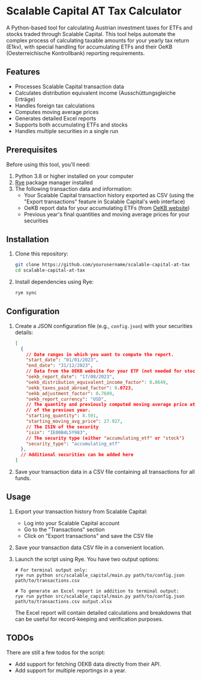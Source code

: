 # Scalable Capital AT Tax Calculator

A Python-based tool for calculating Austrian investment taxes for ETFs and stocks traded through Scalable Capital. This tool helps automate the complex process of calculating taxable amounts for your yearly tax return (E1kv), with special handling for accumulating ETFs and their OeKB (Oesterreichische Kontrollbank) reporting requirements.

## Features

- Processes Scalable Capital transaction data
- Calculates distribution equivalent income (Ausschüttungsgleiche Erträge)
- Handles foreign tax calculations
- Computes moving average prices
- Generates detailed Excel reports
- Supports both accumulating ETFs and stocks
- Handles multiple securities in a single run

## Prerequisites

Before using this tool, you'll need:

1. Python 3.8 or higher installed on your computer
2. [Rye](https://rye-up.com/) package manager installed
3. The following transaction data and information:
   - Your Scalable Capital transaction history exported as CSV (using the "Export transactions" feature in Scalable Capital's web interface)
   - OeKB report data for your accumulating ETFs (from [OeKB website](https://my.oekb.at/kapitalmaerkte-services/kms-output/fonds-info/sd/af/f))
   - Previous year's final quantities and moving average prices for your securities

## Installation

1. Clone this repository:
   ```bash
   git clone https://github.com/yourusername/scalable-capital-at-tax
   cd scalable-capital-at-tax
   ```

2. Install dependencies using Rye:
   ```bash
   rye sync
   ```

## Configuration

1. Create a JSON configuration file (e.g., `config.json`) with your securities details:
    ```json
    [
      {
        // Date ranges in which you want to compute the report.
        "start_date": "01/01/2023",
        "end_date": "31/12/2023",
        // Data from the OEKB website for your ETF (not needed for stocks)
        "oekb_report_date": "17/08/2023",
        "oekb_distribution_equivalent_income_factor": 0.8649,
        "oekb_taxes_paid_abroad_factor": 0.0723,
        "oekb_adjustment_factor": 0.7609,
        "oekb_report_currency": "USD",
        // The quantity and previously computed moving average price at the 31st december
        // of the previous year.
        "starting_quantity": 8.591,
        "starting_moving_avg_price": 27.927,
        // The ISIN of the security
        "isin": "IE00B4L5Y983",
        // The security type (either "accumulating_etf" or "stock")
        "security_type": "accumulating_etf"
      },
      // Additional securities can be added here
    ]
    ```

2. Save your transaction data in a CSV file containing all transactions for all funds.

## Usage

1. Export your transaction history from Scalable Capital:
   - Log into your Scalable Capital account
   - Go to the "Transactions" section
   - Click on "Export transactions" and save the CSV file

2. Save your transaction data CSV file in a convenient location.

3. Launch the script using Rye. You have two output options:
   ```shell
   # For terminal output only:
   rye run python src/scalable_capital/main.py path/to/config.json path/to/transactions.csv

   # To generate an Excel report in addition to terminal output:
   rye run python src/scalable_capital/main.py path/to/config.json path/to/transactions.csv output.xlsx
   ```

   The Excel report will contain detailed calculations and breakdowns that can be useful for record-keeping and verification purposes.

## TODOs

There are still a few todos for the script:
* Add support for fetching OEKB data directly from their API.
* Add support for multiple reportings in a year.